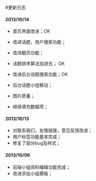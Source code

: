 #更新日志

#### 2013/10/14
* 首页界面改进；OK
* 改进话题，用户搜索功能；
* 改进翻页功能；

* 话题排序算法加进去； OK
* 改进后台话题搜索功能；OK
* 后台话题小组移动；

* 图片质量；
* 继续填充数据项；


#### 2013/10/13
* 对联系我们，友情链接，意见反馈改进；
* 用户标签功能基本完成；
* 修复了部分bug及样式；

#### 2013/10/06
* 前端小组资料编辑功能完成；
* 改进添加小组模板；

